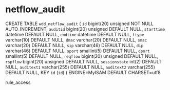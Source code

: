 # netflow_audit

CREATE TABLE `wdd_netflow_audit` (
`id` bigint(20) unsigned NOT NULL AUTO_INCREMENT,
`auditid` bigint(20) unsigned DEFAULT NULL,
`starttime` datetime DEFAULT NULL,
`endtime` datetime DEFAULT NULL,
`ftype` varchar(10) DEFAULT NULL,
`dmac` varchar(20) DEFAULT NULL,
`smac` varchar(20) DEFAULT NULL,
`sip` varchar(46) DEFAULT NULL,
`dip` varchar(46) DEFAULT NULL,
`sport` smallint(5) DEFAULT NULL,
`dport` smallint(5) DEFAULT NULL,
`reqflow` bigint(20) unsigned DEFAULT NULL,
`rspflow` bigint(20) unsigned DEFAULT NULL,
`sessionstate` int(2) DEFAULT NULL,
`auditext1` varchar(255) DEFAULT NULL,
`auditext2` varchar(255) DEFAULT NULL,
KEY `id` (`id`)
) ENGINE=MyISAM DEFAULT CHARSET=utf8 


rule_access
